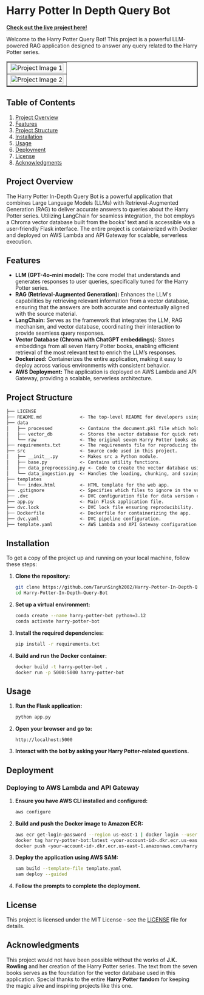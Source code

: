 # Harry Potter In Depth Query Bot

**[Check out the live project here!](https://lp0b66aa4h.execute-api.us-east-1.amazonaws.com/Prod/)**

Welcome to the Harry Potter Query Bot! This project is a powerful LLM-powered RAG application designed to answer any query related to the Harry Potter series.

<table border="2" style="width:100%; border-collapse: collapse;">
  <tr>
    <td><img src="https://github.com/user-attachments/assets/6deccd80-3de7-470a-95ae-ba19b910dd95" alt="Project Image 1" style="width:100%;"></td>
  </tr>
  <tr>
    <td><img src="https://github.com/user-attachments/assets/74a78ed2-5c62-4e27-b5c3-91c7bde856a3" alt="Project Image 2" style="width:100%;"></td>
  </tr>
</table>

## Table of Contents

1. [Project Overview](#project-overview)
2. [Features](#features)
3. [Project Structure](#project-structure)
4. [Installation](#installation)
5. [Usage](#usage)
6. [Deployment](#deployment)
7. [License](#license)
8. [Acknowledgments](#acknowledgments)

## Project Overview

The Harry Potter In-Depth Query Bot is a powerful application that combines Large Language Models (LLMs) with Retrieval-Augmented Generation (RAG) to deliver accurate answers to queries about the Harry Potter series. Utilizing LangChain for seamless integration, the bot employs a Chroma vector database built from the books' text and is accessible via a user-friendly Flask interface. The entire project is containerized with Docker and deployed on AWS Lambda and API Gateway for scalable, serverless execution.

## Features

- **LLM (GPT-4o-mini model):** The core model that understands and generates responses to user queries, specifically tuned for the Harry Potter series.
- **RAG (Retrieval-Augmented Generation):** Enhances the LLM's capabilities by retrieving relevant information from a vector database, ensuring that the answers are both accurate and contextually aligned with the source material.
- **LangChain:** Serves as the framework that integrates the LLM, RAG mechanism, and vector database, coordinating their interaction to provide seamless query responses.
- **Vector Database (Chroma with ChatGPT embeddings):** Stores embeddings from all seven Harry Potter books, enabling efficient retrieval of the most relevant text to enrich the LLM’s responses.
- **Dockerized:** Containerizes the entire application, making it easy to deploy across various environments with consistent behavior.
- **AWS Deployment:** The application is deployed on AWS Lambda and API Gateway, providing a scalable, serverless architecture.

## Project Structure

```markdown
├── LICENSE
├── README.md              <- The top-level README for developers using this project.
├── data
│   ├── processed          <- Contains the document.pkl file which holds the chunks of text.
│   ├── vector_db          <- Stores the vector database for quick retrieval.
│   └── raw                <- The original seven Harry Potter books as text files.
├── requirements.txt       <- The requirements file for reproducing the environment.
├── src                    <- Source code used in this project.
│   ├── __init__.py        <- Makes src a Python module.
│   ├── base.py            <- Contains utility functions.
│   ├── data_preprocessing.py <- Code to create the vector database using Chroma and OpenAIEmbeddings.
│   └── data_ingestion.py  <- Handles the loading, chunking, and saving of text data.
├── templates
│   └── index.html         <- HTML template for the web app.
├── .gitignore             <- Specifies which files to ignore in the version control.
├── .dvc                   <- DVC configuration file for data version control.
├── app.py                 <- Main Flask application file.
├── dvc.lock               <- DVC lock file ensuring reproducibility.
├── Dockerfile             <- Dockerfile for containerizing the app.
├── dvc.yaml               <- DVC pipeline configuration.
├── template.yaml          <- AWS Lambda and API Gateway configuration template.

```
## Installation

To get a copy of the project up and running on your local machine, follow these steps:

1. **Clone the repository:**
    ```bash
    git clone https://github.com/TarunSingh2002/Harry-Potter-In-Depth-Query-Bot.git
    cd Harry-Potter-In-Depth-Query-Bot
    ```

2. **Set up a virtual environment:**
    ```bash
    conda create --name harry-potter-bot python=3.12
    conda activate harry-potter-bot
    ```

3. **Install the required dependencies:**
    ```bash
    pip install -r requirements.txt
    ```

4. **Build and run the Docker container:**
    ```bash
    docker build -t harry-potter-bot .
    docker run -p 5000:5000 harry-potter-bot
    ```

## Usage

1. **Run the Flask application:**
    ```bash
    python app.py
    ```

2. **Open your browser and go to:**
    ```
    http://localhost:5000
    ```

3. **Interact with the bot by asking your Harry Potter-related questions.**

## Deployment

### Deploying to AWS Lambda and API Gateway

1. **Ensure you have AWS CLI installed and configured:**
    ```bash
    aws configure
    ```

2. **Build and push the Docker image to Amazon ECR:**
    ```bash
    aws ecr get-login-password --region us-east-1 | docker login --username AWS --password-stdin <your-account-id>.dkr.ecr.us-east-1.amazonaws.com
    docker tag harry-potter-bot:latest <your-account-id>.dkr.ecr.us-east-1.amazonaws.com/harry-potter-bot:latest
    docker push <your-account-id>.dkr.ecr.us-east-1.amazonaws.com/harry-potter-bot:latest
    ```

3. **Deploy the application using AWS SAM:**
    ```bash
    sam build --template-file template.yaml
    sam deploy --guided
    ```

4. **Follow the prompts to complete the deployment.**

## License

This project is licensed under the MIT License - see the [LICENSE](https://github.com/TarunSingh2002/Harry-Potter-In-Depth-Query-Bot/blob/main/LICENSE.txt) file for details.

## Acknowledgments

This project would not have been possible without the works of **J.K. Rowling** and her creation of the Harry Potter series. The text from the seven books serves as the foundation for the vector database used in this application. Special thanks to the entire **Harry Potter fandom** for keeping the magic alive and inspiring projects like this one.
